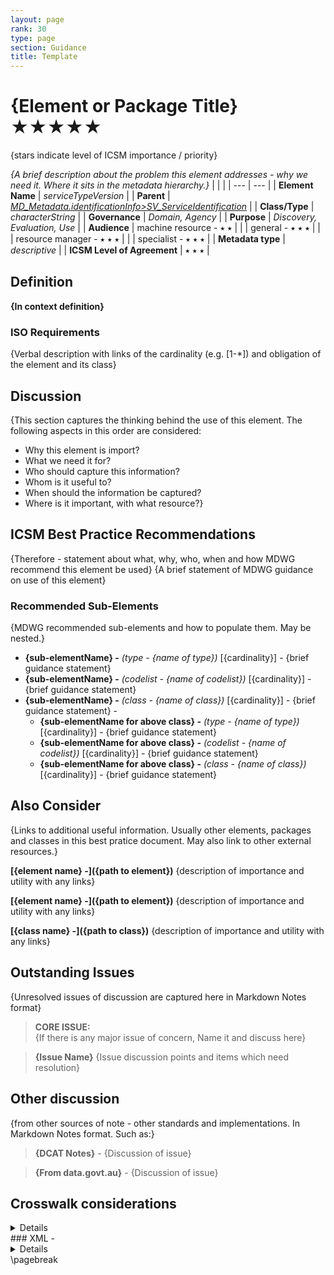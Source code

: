 ```yaml
---
layout: page
rank: 30
type: page
section: Guidance
title: Template
---
```

# {Element or Package Title}  ★★★★★ 
{stars indicate level of ICSM importance / priority}

*{A brief description about the problem this element addresses - why we need it. Where it sits in the metadata hierarchy.}*
|  |  |
| --- | --- |
| **Element Name** | *serviceTypeVersion* |
| **Parent** |  *[MD_Metadata.identificationInfo>SV_ServiceIdentification](./ServiceIdentification)* |
| **Class/Type** | *characterString* |
| **Governance** |  *Domain, Agency* |
| **Purpose** | *Discovery, Evaluation, Use* |
| **Audience** | machine resource - ⭑ ⭑ |
|  | general - ⭑ ⭑ ⭑ |
|  | resource manager - ⭑ ⭑ ⭑ |
|  | specialist - ⭑ ⭑ ⭑ |
| **Metadata type** | *descriptive* |
| **ICSM Level of Agreement** | ⭑ ⭑ ⭑ |

## Definition  
**{In context definition}**

### ISO Requirements

{Verbal description with links of the cardinality (e.g. [1-*]) and obligation of the element and its class}

## Discussion  
{This section captures the thinking behind the use of this element. The following aspects in this order are considered:

- Why this element is import?
- What we need it for?
- Who should capture this information? 
- Whom is it useful to?
- When should the information be captured? 
- Where is it important, with what resource?}

## ICSM Best Practice Recommendations 

{Therefore - statement about what, why, who, when and how MDWG recommend this element be used}
{A brief statement of MDWG guidance on use of this element}

### Recommended Sub-Elements 
{MDWG recommended sub-elements and how to populate them. May be nested.}

- **{sub-elementName} -** *(type - {name of type})* [{cardinality}] - {brief guidance statement} 
- **{sub-elementName} -** *(codelist - {name of codelist})* [{cardinality}] - {brief guidance statement} 
- **{sub-elementName} -** *(class - {name of class})* [{cardinality}] - {brief guidance statement} -
  - **{sub-elementName for above class} -** *(type - {name of type})* [{cardinality}] - {brief guidance statement} 
  - **{sub-elementName for above class} -** *(codelist - {name of codelist})* [{cardinality}] - {brief guidance statement} 
  - **{sub-elementName for above class} -** *(class - {name of class})* [{cardinality}] - {brief guidance statement} 

## Also Consider
{Links to additional useful information. Usually other elements, packages and classes in this best pratice document. May also link to other external resources.}

**[{element name} -]({path to element})**  {description of importance and utility with any links}

**[{element name} -]({path to element})**  {description of importance and utility with any links}

**[{class name} -]({path to class})**  {description of importance and utility with any links}

## Outstanding Issues
{Unresolved issues of discussion are captured here in Markdown Notes format}

> **CORE ISSUE:**  
{If there is any major issue of concern, Name it and discuss here}

> **{Issue Name}**
{Issue discussion points and items which need resolution}

## Other discussion 
{from other sources of note - other standards and implementations. In Markdown Notes format. Such as:}

> **{DCAT Notes}** -
{Discussion of issue}

> **{From data.govt.au}** -
{Discussion of issue}

## Crosswalk considerations 
<details>
### ISO19139 
{Discussion of issues, if any, to guide migration from ISO19139}

### Dublin core / CKAN / data.gov.au {if any}
{mapping to `DC element` and discussion}

### DCAT 
{mapping to `DCAT element` and discussion, if any}

### RIF-CS
{mapping to `RIF-CS element` and discussion, if any}

## Examples

### GA
{example - if any useful}

### ABARES
{example - if any useful}

### Others
{### who - example - if any useful}}
</details>
### XML -
<details>
```
<mdb:MD_Metadata>
....
  {<in context xml/>}
....
</mdb:MD_Metadata>
```

\pagebreak

### UML diagrams
{Captured from official ISO documentation at https://www.isotc211.org/hmmg/HTML/ConceptualModels/index.htm?goto=1:12:2:4095}
Recommended elements highlighted in yellow

![{Name}]({path to UML diagram image})
</details>
\pagebreak
